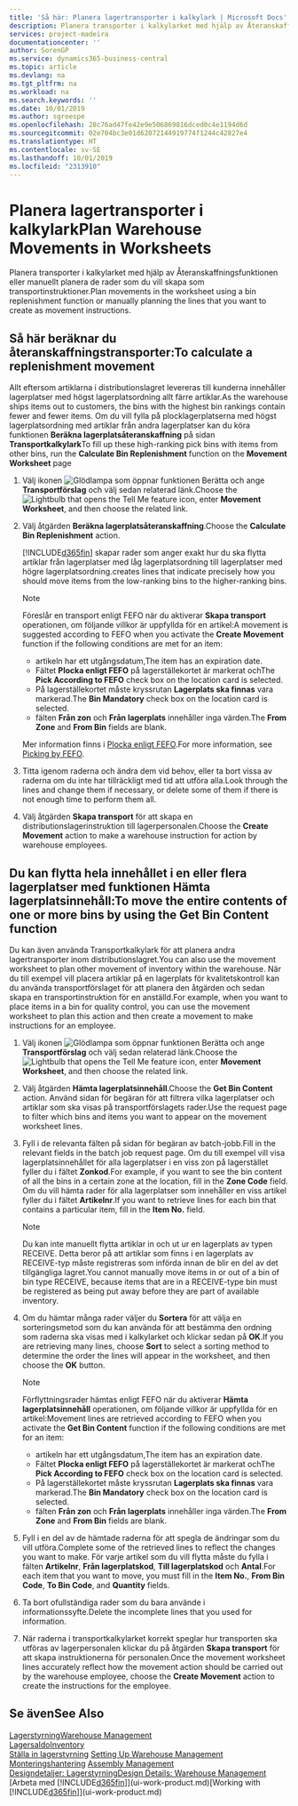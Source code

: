 ```yaml
---
title: 'Så här: Planera lagertransporter i kalkylark | Microsoft Docs'
description: Planera transporter i kalkylarket med hjälp av Återanskaffningsfunktionen eller manuellt planera de rader som du vill skapa som transportinstruktioner.
services: project-madeira
documentationcenter: ''
author: SorenGP
ms.service: dynamics365-business-central
ms.topic: article
ms.devlang: na
ms.tgt_pltfrm: na
ms.workload: na
ms.search.keywords: ''
ms.date: 10/01/2019
ms.author: sgroespe
ms.openlocfilehash: 28c76ad47fe42e9e506869816dced0c4e1194d6d
ms.sourcegitcommit: 02e704bc3e01d62072144919774f1244c42827e4
ms.translationtype: HT
ms.contentlocale: sv-SE
ms.lasthandoff: 10/01/2019
ms.locfileid: "2313910"
---
```

# <a name="plan-warehouse-movements-in-worksheets"></a><span data-ttu-id="866af-103">Planera lagertransporter i kalkylark</span><span class="sxs-lookup"><span data-stu-id="866af-103">Plan Warehouse Movements in Worksheets</span></span>
<span data-ttu-id="866af-104">Planera transporter i kalkylarket med hjälp av Återanskaffningsfunktionen eller manuellt planera de rader som du vill skapa som transportinstruktioner.</span><span class="sxs-lookup"><span data-stu-id="866af-104">Plan movements in the worksheet using a bin replenishment function or manually planning the lines that you want to create as movement instructions.</span></span>  

## <a name="to-calculate-a-replenishment-movement"></a><span data-ttu-id="866af-105">Så här beräknar du återanskaffningstransporter:</span><span class="sxs-lookup"><span data-stu-id="866af-105">To calculate a replenishment movement</span></span>  
<span data-ttu-id="866af-106">Allt eftersom artiklarna i distributionslagret levereras till kunderna innehåller lagerplatser med högst lagerplatsordning allt färre artiklar.</span><span class="sxs-lookup"><span data-stu-id="866af-106">As the warehouse ships items out to customers, the bins with the highest bin rankings contain fewer and fewer items.</span></span> <span data-ttu-id="866af-107">Om du vill fylla på plocklagerplatserna med högst lagerplatsordning med artiklar från andra lagerplatser kan du köra funktionen **Beräkna lagerplatsåteranskaffning** på sidan **Transportkalkylark**</span><span class="sxs-lookup"><span data-stu-id="866af-107">To fill up these high-ranking pick bins with items from other bins, run the **Calculate Bin Replenishment** function on the **Movement Worksheet** page</span></span>

1.  <span data-ttu-id="866af-108">Välj ikonen ![Glödlampa som öppnar funktionen Berätta](media/ui-search/search_small.png "Berätta vad du vill göra") och ange **Transportförslag** och välj sedan relaterad länk.</span><span class="sxs-lookup"><span data-stu-id="866af-108">Choose the ![Lightbulb that opens the Tell Me feature](media/ui-search/search_small.png "Tell me what you want to do") icon, enter **Movement Worksheet**, and then choose the related link.</span></span>  
2.  <span data-ttu-id="866af-109">Välj åtgärden **Beräkna lagerplatsåteranskaffning**.</span><span class="sxs-lookup"><span data-stu-id="866af-109">Choose the **Calculate Bin Replenishment** action.</span></span>  

    [!INCLUDE[d365fin](includes/d365fin_md.md)] <span data-ttu-id="866af-110">skapar rader som anger exakt hur du ska flytta artiklar från lagerplatser med låg lagerplatsordning till lagerplatser med högre lagerplatsordning.</span><span class="sxs-lookup"><span data-stu-id="866af-110">creates lines that indicate precisely how you should move items from the low-ranking bins to the higher-ranking bins.</span></span>  

    > [!NOTE]  
    >  <span data-ttu-id="866af-111">Föreslår en transport enligt FEFO när du aktiverar **Skapa transport** operationen, om följande villkor är uppfyllda för en artikel:</span><span class="sxs-lookup"><span data-stu-id="866af-111">A movement is suggested according to FEFO when you activate the **Create Movement** function if the following conditions are met for an item:</span></span>  
    >   
    >  -   <span data-ttu-id="866af-112">artikeln har ett utgångsdatum,</span><span class="sxs-lookup"><span data-stu-id="866af-112">The item has an expiration date.</span></span>  
    > -   <span data-ttu-id="866af-113">Fältet **Plocka enligt FEFO** på lagerställekortet är markerat och</span><span class="sxs-lookup"><span data-stu-id="866af-113">The **Pick According to FEFO** check box on the location card is selected.</span></span>  
    > -   <span data-ttu-id="866af-114">På lagerställekortet måste kryssrutan **Lagerplats ska finnas** vara markerad.</span><span class="sxs-lookup"><span data-stu-id="866af-114">The **Bin Mandatory** check box on the location card is selected.</span></span>  
    > -   <span data-ttu-id="866af-115">fälten **Från zon** och **Från lagerplats** innehåller inga värden.</span><span class="sxs-lookup"><span data-stu-id="866af-115">The **From Zone** and **From Bin** fields are blank.</span></span>  

    <span data-ttu-id="866af-116">Mer information finns i [Plocka enligt FEFO](warehouse-picking-by-fefo.md).</span><span class="sxs-lookup"><span data-stu-id="866af-116">For more information, see [Picking by FEFO](warehouse-picking-by-fefo.md).</span></span>  

3.  <span data-ttu-id="866af-117">Titta igenom raderna och ändra dem vid behov, eller ta bort vissa av raderna om du inte har tillräckligt med tid att utföra alla.</span><span class="sxs-lookup"><span data-stu-id="866af-117">Look through the lines and change them if necessary, or delete some of them if there is not enough time to perform them all.</span></span>  
4.  <span data-ttu-id="866af-118">Välj åtgärden **Skapa transport** för att skapa en distributionslagerinstruktion till lagerpersonalen.</span><span class="sxs-lookup"><span data-stu-id="866af-118">Choose the **Create Movement** action to make a warehouse instruction for action by warehouse employees.</span></span>  

## <a name="to-move-the-entire-contents-of-one-or-more-bins-by-using-the-get-bin-content-function"></a><span data-ttu-id="866af-119">Du kan flytta hela innehållet i en eller flera lagerplatser med funktionen Hämta lagerplatsinnehåll:</span><span class="sxs-lookup"><span data-stu-id="866af-119">To move the entire contents of one or more bins by using the Get Bin Content function</span></span>  
<span data-ttu-id="866af-120">Du kan även använda Transportkalkylark för att planera andra lagertransporter inom distributionslagret.</span><span class="sxs-lookup"><span data-stu-id="866af-120">You can also use the movement worksheet to plan other movement of inventory within the warehouse.</span></span> <span data-ttu-id="866af-121">När du till exempel vill placera artiklar på en lagerplats för kvalitetskontroll kan du använda transportförslaget för att planera den åtgärden och sedan skapa en transportinstruktion för en anställd.</span><span class="sxs-lookup"><span data-stu-id="866af-121">For example, when you want to place items in a bin for quality control, you can use the movement worksheet to plan this action and then create a movement to make instructions for an employee.</span></span>  

1.  <span data-ttu-id="866af-122">Välj ikonen ![Glödlampa som öppnar funktionen Berätta](media/ui-search/search_small.png "Berätta vad du vill göra") och ange **Transportförslag** och välj sedan relaterad länk.</span><span class="sxs-lookup"><span data-stu-id="866af-122">Choose the ![Lightbulb that opens the Tell Me feature](media/ui-search/search_small.png "Tell me what you want to do") icon, enter **Movement Worksheet**, and then choose the related link.</span></span>  
2.  <span data-ttu-id="866af-123">Välj åtgärden **Hämta lagerplatsinnehåll**.</span><span class="sxs-lookup"><span data-stu-id="866af-123">Choose the **Get Bin Content** action.</span></span> <span data-ttu-id="866af-124">Använd sidan för begäran för att filtrera vilka lagerplatser och artiklar som ska visas på transportförslagets rader.</span><span class="sxs-lookup"><span data-stu-id="866af-124">Use the request page to filter which bins and items you want to appear on the movement worksheet lines.</span></span>  
3.  <span data-ttu-id="866af-125">Fyll i de relevanta fälten på sidan för begäran av batch-jobb.</span><span class="sxs-lookup"><span data-stu-id="866af-125">Fill in the relevant fields in the batch job request page.</span></span> <span data-ttu-id="866af-126">Om du till exempel vill visa lagerplatsinnehållet för alla lagerplatser i en viss zon på lagerstället fyller du i fältet **Zonkod**.</span><span class="sxs-lookup"><span data-stu-id="866af-126">For example, if you want to see the bin content of all the bins in a certain zone at the location, fill in the **Zone Code** field.</span></span> <span data-ttu-id="866af-127">Om du vill hämta rader för alla lagerplatser som innehåller en viss artikel fyller du i fältet **Artikelnr**.</span><span class="sxs-lookup"><span data-stu-id="866af-127">If you want to retrieve lines for each bin that contains a particular item, fill in the **Item No.** field.</span></span>  

    > [!NOTE]  
    >  <span data-ttu-id="866af-128">Du kan inte manuellt flytta artiklar in och ut ur en lagerplats av typen RECEIVE. Detta beror på att artiklar som finns i en lagerplats av RECEIVE-typ måste registreras som införda innan de blir en del av det tillgängliga lagret.</span><span class="sxs-lookup"><span data-stu-id="866af-128">You cannot manually move items in or out of a bin of bin type RECEIVE, because items that are in a RECEIVE-type bin must be registered as being put away before they are part of available inventory.</span></span>  

4.  <span data-ttu-id="866af-129">Om du hämtar många rader väljer du **Sortera** för att välja en sorteringsmetod som du kan använda för att bestämma den ordning som raderna ska visas med i kalkylarket och klickar sedan på **OK**.</span><span class="sxs-lookup"><span data-stu-id="866af-129">If you are retrieving many lines, choose **Sort** to select a sorting method to determine the order the lines will appear in the worksheet, and then choose the **OK** button.</span></span>  

    > [!NOTE]  
    >  <span data-ttu-id="866af-130">Förflyttningsrader hämtas enligt FEFO när du aktiverar **Hämta lagerplatsinnehåll** operationen, om följande villkor är uppfyllda för en artikel:</span><span class="sxs-lookup"><span data-stu-id="866af-130">Movement lines are retrieved according to FEFO when you activate the **Get Bin Content** function if the following conditions are met for an item:</span></span>  
    >   
    >  -   <span data-ttu-id="866af-131">artikeln har ett utgångsdatum,</span><span class="sxs-lookup"><span data-stu-id="866af-131">The item has an expiration date.</span></span>  
    > -   <span data-ttu-id="866af-132">Fältet **Plocka enligt FEFO** på lagerställekortet är markerat och</span><span class="sxs-lookup"><span data-stu-id="866af-132">The **Pick According to FEFO** check box on the location card is selected.</span></span>  
    > -   <span data-ttu-id="866af-133">På lagerställekortet måste kryssrutan **Lagerplats ska finnas** vara markerad.</span><span class="sxs-lookup"><span data-stu-id="866af-133">The **Bin Mandatory** check box on the location card is selected.</span></span>  
    > -   <span data-ttu-id="866af-134">fälten **Från zon** och **Från lagerplats** innehåller inga värden.</span><span class="sxs-lookup"><span data-stu-id="866af-134">The **From Zone** and **From Bin** fields are blank.</span></span>  

5.  <span data-ttu-id="866af-135">Fyll i en del av de hämtade raderna för att spegla de ändringar som du vill utföra.</span><span class="sxs-lookup"><span data-stu-id="866af-135">Complete some of the retrieved lines to reflect the changes you want to make.</span></span> <span data-ttu-id="866af-136">För varje artikel som du vill flytta måste du fylla i fälten **Artikelnr**, **Från lagerplatskod**, **Till lagerplatskod** och **Antal**.</span><span class="sxs-lookup"><span data-stu-id="866af-136">For each item that you want to move, you must fill in the **Item No.**, **From Bin Code**, **To Bin Code**, and **Quantity** fields.</span></span>  
6.  <span data-ttu-id="866af-137">Ta bort ofullständiga rader som du bara använde i informationssyfte.</span><span class="sxs-lookup"><span data-stu-id="866af-137">Delete the incomplete lines that you used for information.</span></span>  
7.  <span data-ttu-id="866af-138">När raderna i transportkalkylarket korrekt speglar hur transporten ska utföras av lagerpersonalen klickar du på åtgärden **Skapa transport** för att skapa instruktionerna för personalen.</span><span class="sxs-lookup"><span data-stu-id="866af-138">Once the movement worksheet lines accurately reflect how the movement action should be carried out by the warehouse employee, choose the **Create Movement** action to create the instructions for the employee.</span></span>  

## <a name="see-also"></a><span data-ttu-id="866af-139">Se även</span><span class="sxs-lookup"><span data-stu-id="866af-139">See Also</span></span>  
[<span data-ttu-id="866af-140">Lagerstyrning</span><span class="sxs-lookup"><span data-stu-id="866af-140">Warehouse Management</span></span>](warehouse-manage-warehouse.md)  
[<span data-ttu-id="866af-141">Lagersaldo</span><span class="sxs-lookup"><span data-stu-id="866af-141">Inventory</span></span>](inventory-manage-inventory.md)  
<span data-ttu-id="866af-142">[Ställa in lagerstyrning](warehouse-setup-warehouse.md)   </span><span class="sxs-lookup"><span data-stu-id="866af-142">[Setting Up Warehouse Management](warehouse-setup-warehouse.md)   </span></span>  
<span data-ttu-id="866af-143">[Monteringshantering](assembly-assemble-items.md)  </span><span class="sxs-lookup"><span data-stu-id="866af-143">[Assembly Management](assembly-assemble-items.md)  </span></span>  
[<span data-ttu-id="866af-144">Designdetaljer: Lagerstyrning</span><span class="sxs-lookup"><span data-stu-id="866af-144">Design Details: Warehouse Management</span></span>](design-details-warehouse-management.md)  
<span data-ttu-id="866af-145">[Arbeta med [!INCLUDE[d365fin](includes/d365fin_md.md)]](ui-work-product.md)</span><span class="sxs-lookup"><span data-stu-id="866af-145">[Working with [!INCLUDE[d365fin](includes/d365fin_md.md)]](ui-work-product.md)</span></span>
